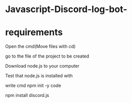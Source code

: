 # Javascript-Discord-log-bot-

# requirements
Open the cmd(Move files with cd)

go to the file of the project to be created

Download node.js to your computer

Test that node.js is installed with

write cmd npm init -y code 

npm install discord.js 









